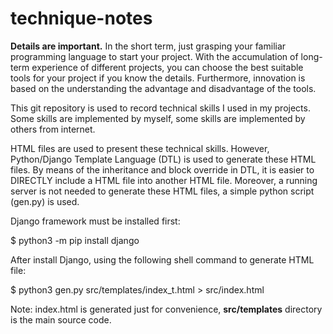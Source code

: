 # technique-notes

**Details are important.**  In the short term, just grasping your familiar
 programming language to start
your project. With the accumulation of long-term experience of different projects,
you can choose the best suitable tools for your project if you know the details. Furthermore, innovation
is based on the understanding the advantage and disadvantage of the tools.

This git repository is used to record technical skills I used in my projects.
Some skills are implemented by myself, some skills are implemented by others from
internet.

HTML files are used to present these technical skills. However, Python/Django
Template Language (DTL) is used to generate these HTML files. By means of the 
inheritance and block override in DTL, it is easier to DIRECTLY include a HTML
file into another HTML file. Moreover, a running server is not needed to generate
these HTML files, a simple python script (gen.py) is used.

Django framework must be installed first:

$ python3 -m pip install django

After install Django, using the following shell command to generate HTML file:

$ python3 gen.py src/templates/index_t.html > src/index.html

Note: index.html is generated just for convenience, **src/templates** directory
is the main source code.
